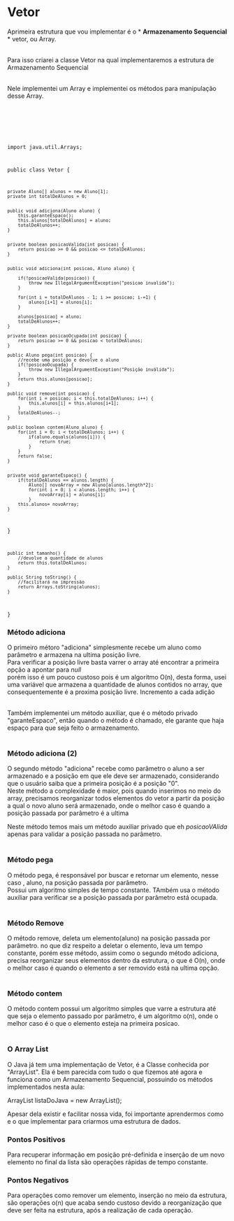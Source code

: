 <h1>Vetor</h1>


Aprimeira estrutura que vou implementar é o * **Armazenamento Sequencial** * vetor, ou Array.
<br><br>

Para isso criarei a classe Vetor na qual implementaremos a estrutura de Armazenamento Sequencial
<br><br>

Nele implementei um Array e implementei os métodos para manipulação desse Array.

<br><br>

<code>
	
import java.util.Arrays;

public class Vetor {

    private Aluno[] alunos = new Aluno[1];
    private int totalDeAlunos = 0;


    public void adiciona(Aluno aluno) {
        this.garanteEspaco();
        this.alunos[totalDeAlunos] = aluno;
        totalDeAlunos++;
    }


    private boolean posicaoValida(int posicao) {
    	return posicao >= 0 && posicao <= totalDeAlunos;
	}


    public void adiciona(int posicao, Aluno aluno) {

	    if(!posicaoValida(posicao)) {
	        throw new IllegalArgumentException("posicao invalida");
	    }

	    for(int i = totalDeAlunos - 1; i >= posicao; i-=1) {
	        alunos[i+1] = alunos[i];
	    }

	    alunos[posicao] = aluno;
	    totalDeAlunos++;
	}

    private boolean posicaoOcupada(int posicao) {
    	return posicao >= 0 && posicao < totalDeAlunos;
	}

    public Aluno pega(int posicao) {
        //recebe uma posição e devolve o aluno
        if(!posicaoOcupada) {
        	throw new IllegalArgumentException("Posição inválida");
        }
        return this.alunos[posicao];
    }

    public void remove(int posicao) {
	    for(int i = posicao; i < this.totalDeAlunos; i++) {
	        this.alunos[i] = this.alunos[i+1];
	    }
	    totalDeAlunos--;
	}

    public boolean contem(Aluno aluno) {
        for(int i = 0; i < totalDeAlunos; i++) {
            if(aluno.equals(alunos[i])) {
                return true;
            }
        }
        return false; 
    }


    private void garanteEspaco() {
	    if(totalDeAlunos == alunos.length) {
	        Aluno[] novoArray = new Aluno[alunos.length*2];
	        for(int i = 0; i < alunos.length; i++) {
	            novoArray[i] = alunos[i];
	        }
        this.alunos= novoArray;
    }

}

    public int tamanho() {
        //devolve a quantidade de alunos
        return this.totalDeAlunos;
    }

    public String toString() {
        //facilitará na impressão
        return Arrays.toString(alunos);
    }
}
</code>



<h3>Método adiciona</h3>

O primeiro métoro "adiciona" simplesmente recebe um aluno como parâmetro e armazena na ultima posição livre.<br>
Para verificar a posição livre basta varrer o array até encontrar a primeira opção a apontar para *null*<br>
porém isso é um pouco custoso pois é um algoritmo O(n), desta forma, usei uma variável que armazena a quantidade de alunos contidos no array, que consequentemente é a proxima posição livre. Incremento a cada adição<br><br>

Também implementei um método auxiliar, que é o método privado "garanteEspaco", então quando o método é chamado, ele garante que haja espaço para que seja feito o armazenamento.<br><br>

<h3>Método adiciona (2)</h3>


O segundo método "adiciona" recebe como parâmetro o aluno a ser armazenado e a posição em que ele deve ser armazenado, considerando que o usuário saiba que a primeira posição é a posição "0".<br>
Neste método a complexidade é maior, pois quando inserimos no meio do array, precisamos reorganizar todos elementos do vetor a partir da posição a qual o novo aluno será armazenado, onde o melhor caso é quando a posição passada por parâmetro é a ultima<br>

Neste método temos mais um método auxiliar privado que eh *posicaoVAlida* apenas para validar a posição passada no parâmetro. 
<br><br>

<h3>Método pega</h3>

O método pega, é responsável por buscar e retornar um elemento, nesse caso , aluno, na posição passada por parâmetro.<br>
Possui um algoritmo simples de tempo constante. TAmbém usa o método auxiliar para verificar se a posição passada por parâmetro está ocupada.
<br><br>

<h3>Método Remove</h3>


O método remove, deleta um elemento(aluno) na posição passada por parâmetro. no que diz respeito a deletar o elemento, leva um tempo constante, porém esse método, assim como o segundo método adiciona, precisa reorganizar seus elementos dentro da estrutura, o que é O(n), onde o melhor caso é quando o elemento a ser removido está na ultima opção.
<br><br>

<h3>Método contem</h3>

O método contem possui um algoritmo simples que varre a estrutura até que seja o elemento passado por parâmetro, é um algoritmo o(n), onde o melhor caso é o que o elemento esteja na primeira posicao.<br><br>


<h3>O Array List</h3>

O Java já tem uma implementação de Vetor, é a Classe conhecida por "ArrayList". Ela é bem parecida com tudo o que fizemos até agora e funciona como um Armazenamento Sequencial, possuindo os métodos implementados nesta aula:

ArrayList<Aluno> listaDoJava = new ArrayList<Aluno>();

Apesar dela existir e facilitar nossa vida, foi importante aprendermos como e o que implementar para criarmos uma estrutura de dados.


<h3>Pontos Positivos</h3>


Para recuperar informação em posição pré-definida e inserção de um novo elemento no final da lista são operações rápidas de tempo constante.


<h3>Pontos Negativos</h3>

Para operações como remover um elemento, inserção no meio da estrutura, são operações o(n) que acaba sendo custoso devido a reorganização que deve ser feita na estrutura, após a realização de cada operação.